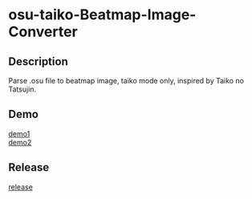 # osu-taiko-Beatmap-Image-Converter

## Description
Parse .osu file to beatmap image, taiko mode only, inspired by Taiko no Tatsujin.

## Demo
[demo1](https://youtu.be/pe3kbOAX8as)  
[demo2](https://youtu.be/haEjWsbUoYA)  

## Release
[release](<https://github.com/rex0988476/osu-taiko-Beatmap-Image-Converter/releases>)  
